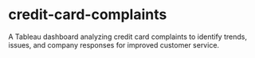 # credit-card-complaints
A Tableau dashboard analyzing credit card complaints to identify trends, issues, and company responses for improved customer service.
